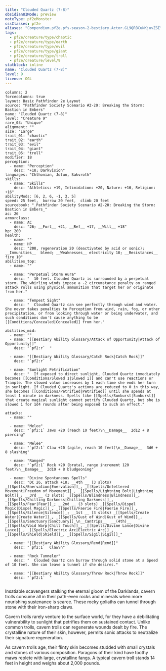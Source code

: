 ```yaml
---
title: "Clouded Quartz (7-8)"
obsidianUIMode: preview
noteType: pf2eMonster
cssClasses: pf2e
aliases: "Compendium.pf2e.pfs-season-2-bestiary.Actor.GL9QRBCuNKjuvZSE" 
tags:
  - pf2e/creature/type/chaotic
  - pf2e/creature/type/earth
  - pf2e/creature/type/evil
  - pf2e/creature/type/giant
  - pf2e/creature/type/troll
  - pf2e/creature/level/9
statblock: inline
name: "Clouded Quartz (7-8)"
level: 9
license: OGL
---
```


```statblock
columns: 2
forcecolumns: true
layout: Basic Pathfinder 2e Layout
source: "Pathfinder Society Scenario #2-20: Breaking the Storm: Bastion in Embers"
name: "Clouded Quartz (7-8)"
level: "Creature 9"
rare_03: "Unique"
alignment: ""
size: "Large"
trait_01: "chaotic"
trait_02: "earth"
trait_03: "evil"
trait_04: "giant"
trait_05: "troll"
modifier: 18
perception:
  - name: "Perception"
    desc: "+18; Darkvision"
languages: "Chthonian, Jotun, Sakvroth"
skills:
  - name: "Skills"
    desc: "Athletics: +19, Intimidation: +20, Nature: +16, Religion: +16"
abilityMods: [6, 2, 6, -1, 3, 5]
speed: 25 feet,  burrow 20 feet,  climb 20 feet
sourcebook: "_Pathfinder Society Scenario #2-20: Breaking the Storm: Bastion in Embers_"
ac: 26
armorclass:
  - name: AC
    desc: "26; __Fort__ +21, __Ref__ +17, __Will__ +18"
hp: 200
health:
  - name: ""
  - name: HP
    desc: "200, regeneration 20 (deactivated by acid or sonic); __Immunities__  bleed; __Weaknesses__ electricity 10; __Resistances__ fire 10"
abilities_top:
  - name: ""

  - name: "Perpetual Storm Aura"
    desc: "  10 feet. Clouded Quartz is surrounded by a perpetual storm. The whirling winds impose a -2 circumstance penalty on ranged attack rolls using physical ammunition that target her or originate from her."

  - name: "Tempest Sight"
    desc: "  Clouded Quartz can see perfectly through wind and water. She never takes penalties to Perception from wind, rain, fog, or other precipitation, or from looking through water or being underwater, and such conditions don't cause anything to be [[Conditions/Concealed|Concealed]] from her."

abilities_mid:
  - name: ""
  - name: "[[Bestiary Ability Glossary/Attack of Opportunity|Attack of Opportunity]]"
    desc: "`pf2:r`  "

  - name: "[[Bestiary Ability Glossary/Catch Rock|Catch Rock]]"
    desc: "`pf2:r`  "

  - name: "Sunlight Petrification"
    desc: "  If exposed to direct sunlight, Clouded Quartz immediately becomes [[Conditions/Slowed 1|Slowed 1]] and can't use reactions or Trample. The slowed value increases by 1 each time she ends her turn in sunlight. If Clouded Quartz's actions are reduced to 0 in this way, she becomes [[Conditions/Petrified|Petrified]] until she spends at least 1 minute in darkness. Spells like [[Spells/Sunburst|Sunburst]] that create magical sunlight cannot petrify Clouded Quartz, but she is slowed 1 for 1d4 rounds after being exposed to such an effect."

attacks:
  - name: ""

  - name: "Melee"
    desc: "`pf2:1` Jaws +20 (reach 10 feet)\n__Damage__  2d12 + 8 piercing"

  - name: "Melee"
    desc: "`pf2:1` Claw +20 (agile, reach 10 feet)\n__Damage__  3d6 + 8 slashing"

  - name: "Ranged"
    desc: "`pf2:1` Rock +20 (brutal, range increment 120 feet)\n__Damage__  2d10 + 8 bludgeoning"

  - name: "Divine Spontaneous Spells"
    desc: "DC 26, attack +18; __4th __ (3 slots) _[[Spells/Enervation|Enervation]]_, _[[Spells/Unfettered Movement|Freedom of Movement]]_, _[[Spells/Lightning Bolt|Lightning Bolt]]_; __3rd __ (3 slots) _[[Spells/Blindness|Blindness]]_, _[[Spells/Chilling Darkness|Chilling Darkness]]_, _[[Spells/Fear|Fear]]_; __2nd __ (3 slots) _[[Spells/Dispel Magic|Dispel Magic]]_, _[[Spells/Faerie Fire|Faerie Fire]]_, _[[Spells/Silence|Silence]]_; __1st __ (3 slots) _[[Spells/Create Water|Create Water]]_, _[[Spells/Gust of Wind|Gust of Wind]]_, _[[Spells/Sanctuary|Sanctuary]]_\n__Cantrips__  __(4th)__ _[[Spells/Void Warp|Chill Touch]]_, _[[Spells/Divine Lance|Divine Lance]]_, _[[Spells/Electric Arc|Electric Arc]]_, _[[Spells/Shield|Shield]]_, _[[Spells/Sigil|Sigil]]_"

  - name: "[[Bestiary Ability Glossary/Rend|Rend]]"
    desc: "`pf2:1`  Claw\n"

  - name: "Rock Tunneler"
    desc: "  Clouded Quartz can burrow through solid stone at a Speed of 10 feet. She can leave a tunnel if she desires."

  - name: "[[Bestiary Ability Glossary/Throw Rock|Throw Rock]]"
    desc: "`pf2:1`  "
 
```



Insatiable scavengers stalking the eternal gloom of the Darklands, cavern trolls consume all in their path-even rocks and minerals when more nourishing sustenance is scarce. These rocky goliaths can tunnel through stone with their iron-sharp claws.

Cavern trolls rarely venture to the surface world, for they have a debilitating vulnerability to sunlight that petrifies them on sustained contact. Unlike common trolls, cavern trolls can regenerate wounds dealt by fire. The crystalline nature of their skin, however, permits sonic attacks to neutralize their signature regeneration.

As cavern trolls age, their flinty skin becomes studded with small crystals and stones of various composition. Paragons of their kind have toothy maws replete with large, crystalline fangs. A typical cavern troll stands 14 feet in height and weighs about 2,000 pounds.
